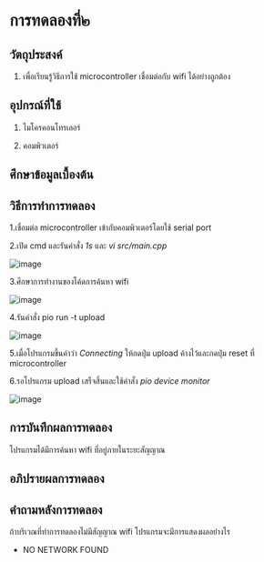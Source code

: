 # การทดลองที่๒

## วัตถุประสงค์
1. เพื่อเรียนรู้วิธีการใช้ microcontroller เชื่อมต่อกับ wifi ได้อย่างถูกต้อง

## อุปกรณ์ที่ใช้
1. ไมโครคอนโทรเลอร์

2. คอมพิวเตอร์

## ศึกษาข้อมูลเบื้องต้น

## วิธีการทำการทดลอง

1.เชื่อมต่อ microcontroller เข้ากับคอมพิวเตอร์โดยใช้ serial port

2.เปิด cmd และรันคำสั่ง _1s_ และ _vi src/main.cpp_


![image](https://user-images.githubusercontent.com/80879398/112192091-3e3ad680-8c39-11eb-8828-70c6cff2d4de.png)

3.ศึกษาการทำงานของโค้ดการค้นหา wifi

![image](https://user-images.githubusercontent.com/80879398/112192096-3f6c0380-8c39-11eb-8e3b-2a28213fcfa1.png)

4.รันคำสั่ง pio run -t upload

![image](https://user-images.githubusercontent.com/80879398/112192100-40049a00-8c39-11eb-8864-beecb60833c8.png)

5.เมื่อโปรแกรมขึ้นคำว่า _Connecting_ ให้กดปุ่ม upload ค้างไว้และกดปุ่ม reset ที่ microcontroller

6.รอโปรแกรม upload เสร็จสิ้นและใช้คำสั่ง _pio device monitor_ 

![image](https://user-images.githubusercontent.com/80879398/112192108-41ce5d80-8c39-11eb-8274-5076c34df410.png)

## การบันทึกผลการทดลอง

โปรแกรมได้มีการค้นหา wifi ที่อยู่ภายในระยะสัญญาณ

## อภิปรายผลการทดลอง

## คำถามหลังการทดลอง

ถ้าบริเวณที่ทำการทดลองไม่มีสัญญาณ wifi โปรแกรมจะมีการแสดงผลอย่างไร
- NO NETWORK FOUND
